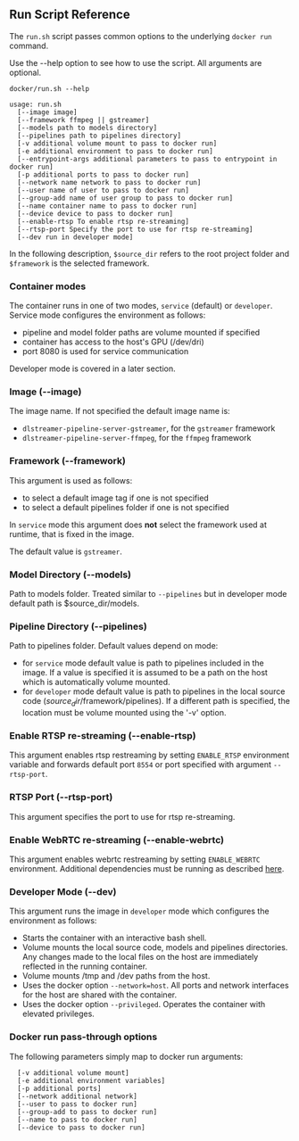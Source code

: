 ## Run Script Reference
The `run.sh` script passes common options to the underlying `docker run` command.

Use the --help option to see how to use the script. All arguments are optional.

```
docker/run.sh --help
```
```
usage: run.sh
  [--image image]
  [--framework ffmpeg || gstreamer]
  [--models path to models directory]
  [--pipelines path to pipelines directory]
  [-v additional volume mount to pass to docker run]
  [-e additional environment to pass to docker run]
  [--entrypoint-args additional parameters to pass to entrypoint in docker run]
  [-p additional ports to pass to docker run]
  [--network name network to pass to docker run]
  [--user name of user to pass to docker run]
  [--group-add name of user group to pass to docker run]
  [--name container name to pass to docker run]
  [--device device to pass to docker run]
  [--enable-rtsp To enable rtsp re-streaming]
  [--rtsp-port Specify the port to use for rtsp re-streaming]
  [--dev run in developer mode]
```

In the following description, `$source_dir` refers to the root project folder and `$framework` is the selected framework.

### Container modes
The container runs in one of two modes, `service` (default) or `developer`. Service mode configures the environment as follows:
* pipeline and model folder paths are volume mounted if specified
* container has access to the host's GPU (/dev/dri)
* port 8080 is used for service communication

Developer mode is covered in a later section.

### Image (--image)
The image name. If not specified the default image name is:
* `dlstreamer-pipeline-server-gstreamer`, for the `gstreamer` framework
* `dlstreamer-pipeline-server-ffmpeg`, for the `ffmpeg` framework

### Framework (--framework)
This argument is used as follows:
* to select a default image tag if one is not specified
* to select a default pipelines folder if one is not specified

In `service` mode this argument does __not__ select the framework used at runtime, that is fixed in the image.

The default value is `gstreamer`.

### Model Directory (--models)
Path to models folder. Treated similar to `--pipelines` but in developer mode default path is $source_dir/models.

### Pipeline Directory (--pipelines)
Path to pipelines folder. Default values depend on mode:
* for `service` mode default value is path to pipelines included in the image. If a value is specified it is assumed to be a path on the host which is automatically volume mounted.
* for `developer` mode default value is path to pipelines in the local source code ($source_dir/$framework/pipelines). If a different path is specified, the location must be volume mounted using the '-v' option.

### Enable RTSP re-streaming (--enable-rtsp)
This argument enables rtsp restreaming by setting `ENABLE_RTSP` environment variable and forwards default port `8554` or port specified with argument `--rtsp-port`.

### RTSP Port (--rtsp-port)
This argument specifies the port to use for rtsp re-streaming.

### Enable WebRTC re-streaming (--enable-webrtc)
This argument enables webrtc restreaming by setting `ENABLE_WEBRTC` environment. Additional dependencies must be running as described [here](../samples/webrtc/README.md).

### Developer Mode (--dev)
This argument runs the image in `developer` mode which configures the environment as follows:

* Starts the container with an interactive bash shell.
* Volume mounts the local source code, models and pipelines
  directories. Any changes made to the local files on the host are
  immediately reflected in the running container.
* Volume mounts /tmp and /dev paths from the host.
* Uses the docker option `--network=host`. All ports and network interfaces for the host are shared with the container.
* Uses the docker option `--privileged`. Operates the container with elevated privileges.

### Docker run pass-through options
The following parameters simply map to docker run arguments:
```
  [-v additional volume mount]
  [-e additional environment variables]
  [-p additional ports]
  [--network additional network]
  [--user to pass to docker run]
  [--group-add to pass to docker run]
  [--name to pass to docker run]
  [--device to pass to docker run]
```
